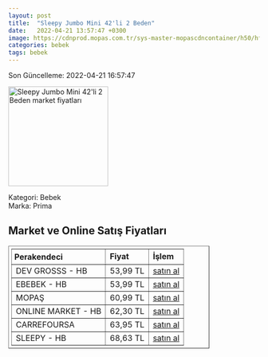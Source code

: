 ```yaml
---
layout: post
title:  "Sleepy Jumbo Mini 42'li 2 Beden"
date:   2022-04-21 13:57:47 +0300
image: https://cdnprod.mopas.com.tr/sys-master-mopascdncontainer/h50/hf2/8850374885406/704630_0_521Wx521H
categories: bebek
tags: bebek
---
```


Son Güncelleme: 2022-04-21 16:57:47

<img src="https://cdnprod.mopas.com.tr/sys-master-mopascdncontainer/h50/hf2/8850374885406/704630_0_521Wx521H" width="200" alt="Sleepy Jumbo Mini 42'li 2 Beden market fiyatları" />

Kategori: Bebek
<br />
Marka: Prima

<h2>Market ve Online Satış Fiyatları</h2>

<table border="1" style="padding: 5px;width:80%;">
  <tr>
    <td style="padding: 5px;"><strong>Perakendeci</strong></td>
    <td><strong>Fiyat</strong></td>
    <td><strong>İşlem</strong></td>
  </tr>
  <tr>
              <td title="Hepsiburada/DEV GROSSS Mağazası">DEV GROSSS - HB</td>
              <td>53,99 TL</td>
              <td><a title="Hepsiburada/DEV GROSSS Mağazası" target="_blank" href="https://www.hepsiburada.com/sleepy-sensitive-bebek-bezi-2-beden-mini-jumbo-paket-42-adet-p-ZYSLE060369?magaza=dev%20grosss">satın al</a></td>
            </tr><tr>
              <td title="Hepsiburada/ebebek Mağazası">EBEBEK - HB</td>
              <td>53,99 TL</td>
              <td><a title="Hepsiburada/ebebek Mağazası" target="_blank" href="https://www.hepsiburada.com/sleepy-sensitive-bebek-bezi-2-beden-mini-jumbo-paket-42-adet-p-ZYSLE060369?magaza=ebebek">satın al</a></td>
            </tr><tr>
              <td title="Mopaş">MOPAŞ</td>
              <td>60,99 TL</td>
              <td><a title="Mopaş" target="_blank" href="https://www.mopas.com.tr/sleepy-jumbo-mini-42li-2-beden/p/704630">satın al</a></td>
            </tr><tr>
              <td title="Hepsiburada/Online Market Mağazası">ONLINE MARKET - HB</td>
              <td>62,30 TL</td>
              <td><a title="Hepsiburada/Online Market Mağazası" target="_blank" href="https://www.hepsiburada.com/sleepy-sensitive-bebek-bezi-2-beden-mini-jumbo-paket-42-adet-p-ZYSLE060369?magaza=Online%20Market">satın al</a></td>
            </tr><tr>
              <td title="CarrefourSA">CARREFOURSA</td>
              <td>63,95 TL</td>
              <td><a title="CarrefourSA" target="_blank" href="https://www.carrefoursa.com/sleepy-natural-2-beden-42-li-p-30138416">satın al</a></td>
            </tr><tr>
              <td title="Hepsiburada/Sleepy Mağazası">SLEEPY - HB</td>
              <td>68,63 TL</td>
              <td><a title="Hepsiburada/Sleepy Mağazası" target="_blank" href="https://www.hepsiburada.com/sleepy-natural-haftalik-paket-bebek-bezi-2-numara-mini-42-adet-p-HBCV000016QRJY">satın al</a></td>
            </tr>
</table>
